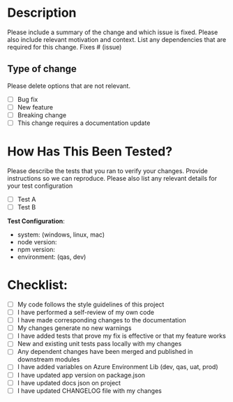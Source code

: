 # Description
Please include a summary of the change and which issue is fixed. Please also include relevant motivation and context. List any dependencies that are required for this change.
Fixes # (issue)
## Type of change
Please delete options that are not relevant.
- [ ] Bug fix
- [ ] New feature
- [ ] Breaking change
- [ ] This change requires a documentation update
# How Has This Been Tested?
Please describe the tests that you ran to verify your changes.
Provide instructions so we can reproduce.
Please also list any relevant details for your test configuration
- [ ] Test A
- [ ] Test B

**Test Configuration**:
* system: (windows, linux, mac)
* node version:
* npm version:
* environment: (qas, dev)
# Checklist:
- [ ] My code follows the style guidelines of this project
- [ ] I have performed a self-review of my own code
- [ ] I have made corresponding changes to the documentation
- [ ] My changes generate no new warnings
- [ ] I have added tests that prove my fix is effective or that my feature works
- [ ] New and existing unit tests pass locally with my changes
- [ ] Any dependent changes have been merged and published in downstream modules
- [ ] I have added variables on Azure Environment Lib (dev, qas, uat, prod)
- [ ] I have updated app version on package.json
- [ ] I have updated docs json on project
- [ ] I have updated CHANGELOG file with my changes
